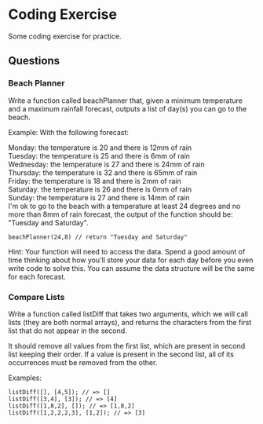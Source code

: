 # Coding Exercise
Some coding exercise for practice.
## Questions
### Beach Planner
Write a function called beachPlanner that, given a minimum temperature and a maximum rainfall forecast, 
outputs a list of day(s) you can go to the beach.

Example:
With the following forecast:

Monday: the temperature is 20 and there is 12mm of rain <br>
Tuesday: the temperature is 25 and there is 6mm of rain<br>
Wednesday: the temperature is 27 and there is 24mm of rain<br>
Thursday: the temperature is 32 and there is 65mm of rain<br>
Friday: the temperature is 18 and there is 2mm of rain<br>
Saturday: the temperature is 26 and there is 0mm of rain <br>
Sunday: the temperature is 27 and there is 14mm of rain<br>
I'm ok to go to the beach with a temperature at least 24 degrees and no more than 8mm of rain forecast, 
the output of the function should be: "Tuesday and Saturday".

```
beachPlanner(24,8) // return "Tuesday and Saturday"
```

Hint: Your function will need to access the data. Spend a good amount of time thinking about how you'll store your data 
for each day before you even write code to solve this. You can assume the data structure will be the same for each forecast.

### Compare Lists
Write a function called listDiff that takes two arguments, which we will call lists (they are both normal arrays), and returns the characters from the first list that do not appear in the second.

It should remove all values from the first list, which are present in second list keeping their order. If a value is present in the second list, all of its occurrences must be removed from the other.

Examples:
```
listDiff([], [4,5]); // => []
listDiff([3,4], [3]); // => [4]
listDiff([1,8,2], []); // => [1,8,2]
listDiff([1,2,2,2,3], [1,2]); // => [3]
